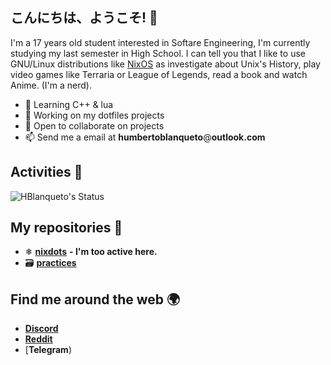 ## こんにちは、ようこそ! 👋

I'm a 17 years old student interested in Softare Engineering, I'm currently studying my last semester in High School. I can tell you that I like to use GNU/Linux distributions like [NixOS](https://nixos.org/) as investigate about Unix's History, play video games like Terraria or League of Legends, read a book and watch Anime. (I'm a nerd). 

- 🌱 Learning C++ & lua
- 🔭 Working on my dotfiles projects
- 👯 Open to collaborate on projects
- 📫 Send me a email at **humbertoblanqueto**@**outlook.com**

## Activities 🚀

<p align="left"> <img src="https://github-readme-stats.vercel.app/api?username=HBlanqueto&show_icons=true&theme=white" alt="HBlanqueto's Status" />

## My repositories 🦾

- ❄ [**nixdots**](https://github.com/HBlanqueto/nixdots) **- I'm too active here.**
- 🗃 [**practices**](https://github.com/HBlanqueto/practices)

## Find me around the web 🌍

- [**Discord**]()
- [**Reddit**](https://www.reddit.com/user/HBlanqueto)  
- [**Telegram**)
